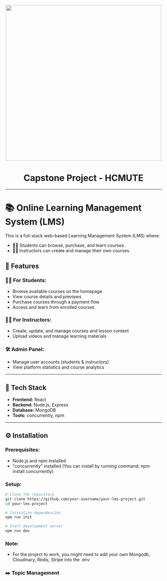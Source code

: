 ﻿<div id="header" align="center">
  <img src="https://i.imgur.com/c7iirLS.jpg" width="500"/>
    <div>
    </div>
    <h1>Capstone Project - HCMUTE </h1>
</div>

---

# 📚 Online Learning Management System (LMS)

This is a full-stack web-based Learning Management System (LMS) where:
- 👨‍🎓 Students can browse, purchase, and learn courses.
- 👩‍🏫 Instructors can create and manage their own courses.

## 🚀 Features

### 👨‍🎓 For Students:
- Browse available courses on the homepage
- View course details and previews
- Purchase courses through a payment flow
- Access and learn from enrolled courses

### 👩‍🏫 For Instructors:
- Create, update, and manage courses and lesson content
- Upload videos and manage learning materials

### 🛠️ Admin Panel:
- Manage user accounts (students & instructors)
- View platform statistics and course analytics

---

## 🧰 Tech Stack

- **Frontend:** React 
- **Backend:** Node.js, Express 
- **Database:** MongoDB
- **Tools:** concurrently, npm

---

## ⚙️ Installation

### Prerequisites:
- Node.js and npm installed
- "concurrently" installed (You can install by running command: npm install concurrently)
### Setup:

```bash
# Clone the repository
git clone https://github.com/your-username/your-lms-project.git
cd your-lms-project

# Initialize dependencies
npm run init

# Start development server
npm run dev

```
### Note:
- For the project to work, you might need to add your own Mongodb, Cloudinary, Redis, Stripe into the .env
### :black_nib: Topic Management
